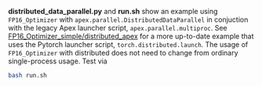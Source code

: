**distributed_data_parallel.py** and **run.sh** show an example using `FP16_Optimizer` with
`apex.parallel.DistributedDataParallel` in conjuction with the legacy Apex
launcher script, `apex.parallel.multiproc`.  See 
[FP16_Optimizer_simple/distributed_apex](https://github.com/NVIDIA/apex/tree/torch_launcher/examples/FP16_Optimizer_simple/distributed_apex) for a more up-to-date example that uses the Pytorch launcher
script, `torch.distributed.launch`.
The usage of `FP16_Optimizer` with distributed does not need to change from ordinary 
single-process usage.  Test via
```bash
bash run.sh
```
